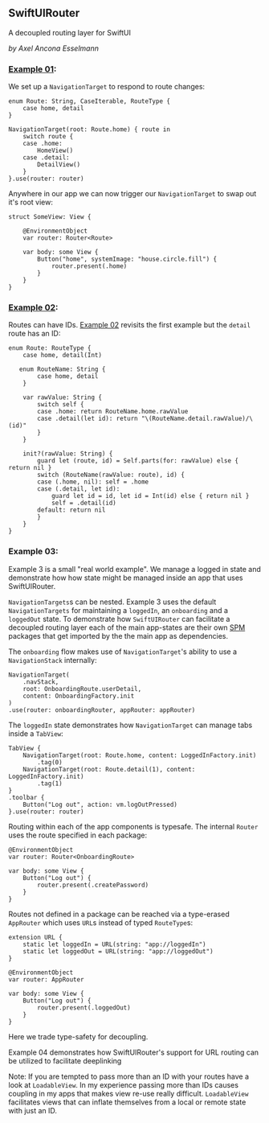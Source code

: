 ## SwiftUIRouter

A decoupled routing layer for SwiftUI

*by Axel Ancona Esselmann*


### [Example 01](https://github.com/anconaesselmann/SwiftUIRouter/tree/main/Examples/Example_01):

We set up a `NavigationTarget` to respond to route changes:

    enum Route: String, CaseIterable, RouteType {
        case home, detail
    }

    NavigationTarget(root: Route.home) { route in
        switch route {
        case .home:
            HomeView()
        case .detail:
            DetailView()
        }
    }.use(router: router)

Anywhere in our app we can now trigger our `NavigationTarget` to swap out it's root view:

    struct SomeView: View {

        @EnvironmentObject
        var router: Router<Route>

        var body: some View {
            Button("home", systemImage: "house.circle.fill") {
                router.present(.home)
            }
        }
    }


### [Example 02](https://github.com/anconaesselmann/SwiftUIRouter/tree/main/Examples/Example_02):

Routes can have IDs. [Example 02](https://github.com/anconaesselmann/SwiftUIRouter/tree/main/Examples/Example_02) revisits the first example but the `detail` route has an ID:

    enum Route: RouteType {
        case home, detail(Int)

       enum RouteName: String {
            case home, detail
        }

        var rawValue: String {
            switch self {
            case .home: return RouteName.home.rawValue
            case .detail(let id): return "\(RouteName.detail.rawValue)/\(id)"
            }
        }

        init?(rawValue: String) {
            guard let (route, id) = Self.parts(for: rawValue) else { return nil }
            switch (RouteName(rawValue: route), id) {
            case (.home, nil): self = .home
            case (.detail, let id):
                guard let id = id, let id = Int(id) else { return nil }
                self = .detail(id)
            default: return nil
            }
        }
    }

### Example 03:

Example 3 is a small "real world example". We manage a logged in state and demonstrate how how state might be managed inside an app that uses SwiftUIRouter.

`NavigationTargets`s can be nested. Example 3 uses the default `NavigationTargets` for maintaining a `loggedIn`, an `onboarding` and a `loggedOut` state. To demonstrate how `SwiftUIRouter` can facilitate a decoupled routing layer each of the main app-states are their own [SPM](https://www.swift.org/documentation/package-manager/) packages that get imported by the the main app as dependencies.

The `onboarding` flow makes use of `NavigationTarget`'s ability to use a `NavigationStack` internally:

    NavigationTarget(
        .navStack,
        root: OnboardingRoute.userDetail,
        content: OnboardingFactory.init
    )
    .use(router: onboardingRouter, appRouter: appRouter)


The `loggedIn` state demonstrates how `NavigationTarget` can manage tabs inside a `TabView`:

    TabView {
        NavigationTarget(root: Route.home, content: LoggedInFactory.init)
            .tag(0)
        NavigationTarget(root: Route.detail(1), content: LoggedInFactory.init)
            .tag(1)
    }
    .toolbar {
        Button("Log out", action: vm.logOutPressed)
    }.use(router: router)


Routing within each of the app components is typesafe. The internal `Router` uses the route specified in each package:


    @EnvironmentObject
    var router: Router<OnboardingRoute>

    var body: some View {
        Button("Log out") {
            router.present(.createPassword)
        }
    }

Routes not defined in a package can be reached via a type-erased `AppRouter` which uses `URL`s instead of typed `RouteType`s:

    extension URL {
        static let loggedIn = URL(string: "app://loggedIn")
        static let loggedOut = URL(string: "app://loggedOut")
    }

    @EnvironmentObject
    var router: AppRouter

    var body: some View {
        Button("Log out") {
            router.present(.loggedOut)
        }
    }

Here we trade type-safety for decoupling.


Example 04 demonstrates how SwiftUIRouter's support for URL routing can be utilized to facilitate deeplinking



Note: If you are tempted to pass more than an ID with your routes have a look at `LoadableView`. In my experience passing more than IDs causes coupling in my apps that makes view re-use really difficult. `LoadableView` facilitates views that can inflate themselves from a local or remote state with just an ID.



